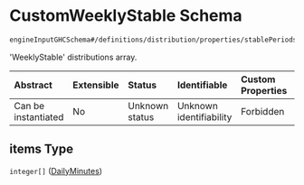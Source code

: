 # CustomWeeklyStable Schema

```txt
engineInputGHCSchema#/definitions/distribution/properties/stablePeriods/properties/weeklyCustom/items
```

'WeeklyStable' distributions array.

| Abstract            | Extensible | Status         | Identifiable            | Custom Properties | Additional Properties | Access Restrictions | Defined In                                                        |
| :------------------ | :--------- | :------------- | :---------------------- | :---------------- | :-------------------- | :------------------ | :---------------------------------------------------------------- |
| Can be instantiated | No         | Unknown status | Unknown identifiability | Forbidden         | Allowed               | none                | [ghc.schema.json*](../out/ghc.schema.json "open original schema") |

## items Type

`integer[]` ([DailyMinutes](ghc-definitions-distribution-properties-stableperiods-properties-weeklycustom-customweeklystable-dailyminutes.md))
